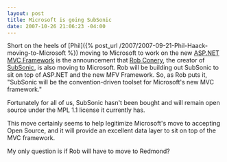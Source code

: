 ```yaml
---
layout: post
title: Microsoft is going SubSonic
date: 2007-10-26 21:06:23 -04:00
---
```


Short on the heels of [Phil]({% post_url /2007/2007-09-21-Phil-Haack-moving-to-Microsoft %}) moving to Microsoft to work on the new [ASP.NET MVC Framework](http://weblogs.asp.net/scottgu/archive/2007/10/14/asp-net-mvc-framework.aspx "ASP.NET MVC Framework") is the announcement that [Rob Conery](http://blog.wekeroad.com/2007/10/26/microsoft-subsonic-and-me/), the creator of [SubSonic](http://subsonicproject.com/ "SubSonic"), is also moving to Microsoft. Rob will be building out SubSonic to sit on top of ASP.NET and the new MFV Framework. So, as Rob puts it, "SubSonic will be the convention-driven toolset for Microsoft's new MVC framework."

Fortunately for all of us, SubSonic hasn't been bought and will remain open source under the MPL 1.1 license it currently has.

This move certainly seems to help legitimize Microsoft's move to accepting Open Source, and it will provide an excellent data layer to sit on top of the MVC framework.

My only question is if Rob will have to move to Redmond?
